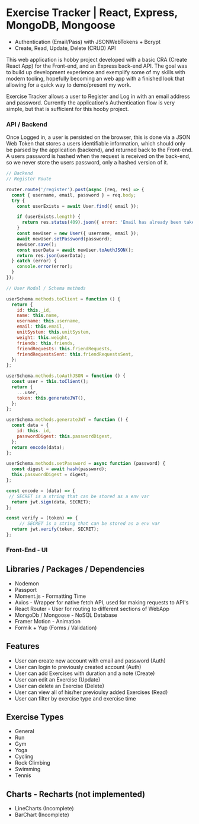 # Exercise Tracker | React, Express, MongoDB, Mongoose

- Authentication (Email/Pass) with JSONWebTokens + Bcrypt
- Create, Read, Update, Delete (CRUD) API

This web application is hobby project developed with a basic CRA (Create React App) for the Front-end, and an Express back-end API. The goal was to build up development experience and exemplify some of my skills with modern tooling, hopefully becoming an web app with a finished look that allowing for a quick way to demo/present my work.

Exercise Tracker allows a user to Register and Log in with an email address and password. Currently the application's Authentication flow is very simple, but that is sufficient for this hooby project.

### API / Backend

Once Logged in, a user is persisted on the browser, this is done via a JSON Web Token that stores a users identifiable information, which should only be parsed by the application (backend), and returned back to the Front-end. A users password is hashed when the request is received on the back-end, so we never store the users password, only a hashed version of it.

```JavaScript
// Backend
// Register Route

router.route('/register').post(async (req, res) => {
  const { username, email, password } = req.body;
  try {
    const userExists = await User.find({ email });

    if (userExists.length) {
      return res.status(409).json({ error: 'Email has already been taken' });
    }
    const newUser = new User({ username, email });
    await newUser.setPassword(password);
    newUser.save();
    const userData = await newUser.toAuthJSON();
    return res.json(userData);
  } catch (error) {
    console.error(error);
  }
});

// User Modal / Schema methods

userSchema.methods.toClient = function () {
  return {
    id: this._id,
    name: this.name,
    username: this.username,
    email: this.email,
    unitSystem: this.unitSystem,
    weight: this.weight,
    friends: this.friends,
    friendRequests: this.friendRequests,
    friendRequestsSent: this.friendRequestsSent,
  };
};

userSchema.methods.toAuthJSON = function () {
  const user = this.toClient();
  return {
    ...user,
    token: this.generateJWT(),
  };
};

userSchema.methods.generateJWT = function () {
  const data = {
    id: this._id,
    passwordDigest: this.passwordDigest,
  };
  return encode(data);
};

userSchema.methods.setPassword = async function (password) {
  const digest = await hash(password);
  this.passwordDigest = digest;
};

const encode = (data) => {
 // SECRET is a string that can be stored as a env var
  return jwt.sign(data, SECRET);
};

const verify = (token) => {
     // SECRET is a string that can be stored as a env var
  return jwt.verify(token, SECRET);
};
```

### Front-End - UI

## Libraries / Packages / Dependencies

- Nodemon
- Passport
- Moment.js - Formatting Time
- Axios - Wrapper for native fetch API, used for making requests to API's
- React Router - User for routing to different sections of WebApp
- MongoDb / Mongoose - NoSQL Database
- Framer Motion - Animation
- Formik + Yup (Forms / Validation)

## Features

- User can create new account with email and password (Auth)
- User can login to previously created account (Auth)
- User can add Exercises with duration and a note (Create)
- User can edit an Exercise (Update)
- User can delete an Exercise (Delete)
- User can view all of his/her previoulsy added Exercises (Read)
- User can filter by exercise type and exercise time

## Exercise Types

- General
- Run
- Gym
- Yoga
- Cycling
- Rock Climbing
- Swimming
- Tennis

## Charts - Recharts (not implemented)

- LineCharts (Incomplete)
- BarChart (Incomplete)
